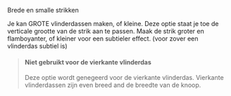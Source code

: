 
Brede en smalle strikken

Je kan GROTE vlinderdassen maken, of kleine. Deze optie staat je toe de verticale grootte van de strik aan te passen. Maak de strik groter en flamboyanter, of kleiner voor een subtieler effect. (voor zover een vlinderdas subtiel is)

> #### Niet gebruikt voor de vierkante vlinderdas
> 
> Deze optie wordt genegeerd voor de vierkante vlinderdas. Vierkante vlinderdassen zijn even breed and de breedte van de knoop.